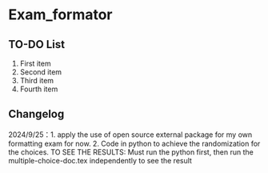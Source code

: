 # Exam_formator
## TO-DO List
1. First item
2. Second item
3. Third item
4. Fourth item

## Changelog
2024/9/25：1. apply the use of open source external package for my own formatting exam for now. 2. Code in python to achieve the randomization for the choices. 
TO SEE THE RESULTS: Must run the python first, then run the multiple-choice-doc.tex independently to see the result
